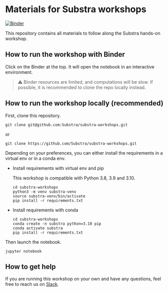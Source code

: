 # Materials for Substra workshops

[![Binder](https://mybinder.org/badge_logo.svg)](https://mybinder.org/v2/gh/Substra/substra-workshops/main?labpath=Introduction%20to%20Federated%20Learning%20with%20Substra.ipynb)

This repository contains all materials to follow along the Substra hands-on workshop.

## How to run the workshop with Binder

Click on the Binder at the top. It will open the notebook in an interactive environment.

> :warning: Binder resources are limited, and computations will be slow. If possible, it is recommended to clone the repo locally instead.

## How to run the workshop locally (recommended)

First, clone this repository.

```
git clone git@github.com:Substra/substra-workshops.git
```
or
```
git clone https://github.com/Substra/substra-workshops.git
```

Depending on your preferences, you can either install the requirements in a virtual env or in a conda env.

* Install requirements with virtual env and pip

    This workshop is compatible with Python 3.8, 3.9 and 3.10.

    ```
    cd substra-workshops
    python3 -m venv substra-venv
    source substra-venv/bin/activate
    pip install -r requirements.txt
    ```

* Install requirements with conda

    ```
    cd substra-workshops
    conda create -n substra python=3.10 pip
    conda activate substra
    pip install -r requirements.txt
    ```

Then launch the notebook.

```
jupyter notebook
```


## How to get help

If you are running this workshop on your own and have any questions, feel free to reach us on [Slack](https://join.slack.com/t/substra-workspace/shared_invite/zt-1fqnk0nw6-xoPwuLJ8dAPXThfyldX8yA).
